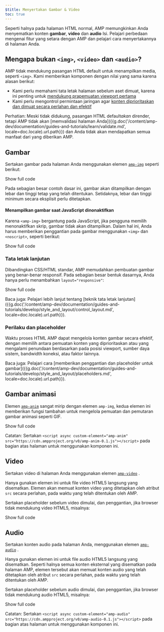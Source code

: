 ```yaml
---
$title: Menyertakan Gambar & Video
toc: true
---
```




 Seperti halnya pada halaman HTML normal, AMP memungkinkan Anda menyematkan konten **gambar**, **video** dan **audio**
Isi. Pelajari perbedaan mengenai fitur yang setara dengan AMP dan pelajari cara menyertakannya di halaman Anda.

##  Mengapa bukan `<img>`, `<video>` dan `<audio>`?

 AMP tidak mendukung pasangan HTML default untuk menampilkan media, seperti `<img>`. Kami memberikan komponen dengan nilai yang sama karena alasan berikut:

*  Kami perlu memahami tata letak halaman sebelum aset dimuat, karena ini penting untuk [mendukung prapemuatan viewport pertama](/id/learn/about-how/#size-all-resources-statically)
*  Kami perlu mengontrol permintaan jaringan agar [konten diprioritaskan dan dimuat secara perlahan dan efektif](/id/learn/about-how/#prioritize-resource-loading)

Perhatian: Meski tidak didukung, pasangan HTML default*akan*  dirender, tetapi AMP tidak akan [memvalidasi halaman Anda]({{g.doc('/content/amp-dev/documentation/guides-and-tutorials/learn/validate.md', locale=doc.locale).url.path}}) dan Anda tidak akan mendapatkan semua manfaat dari yang diberikan AMP.

## Gambar

 Sertakan gambar pada halaman Anda menggunakan elemen [`amp-img`](/id/docs/reference/components/amp-img.html) seperti berikut:

<!--embedded example - fixed size image -->
<div>
<amp-iframe height="174"
            layout="fixed-height"
            sandbox="allow-scripts allow-forms allow-same-origin"
            resizable
            src="https://ampproject-b5f4c.firebaseapp.com/examples/ampimg.fixed.embed.html">
  <div overflow tabindex="0" role="button" aria-label="Show more">Show full code</div>
  <div placeholder></div>
</amp-iframe>
</div>

Pada sebagian besar contoh dasar ini, gambar akan ditampilkan dengan lebar dan tinggi tetap yang telah ditentukan. Setidaknya, lebar dan tinggi minimum secara eksplisit perlu ditetapkan.

#### Menampilkan gambar saat JavaScript dinonaktifkan

 Karena `<amp-img>`  bergantung pada JavaScript, jika pengguna memilih menonaktifkan skrip, gambar tidak akan ditampilkan. Dalam hal ini, Anda harus memberikan penggantian pada gambar menggunakan `<img>`  dan `<noscript>`, seperti berikut:

<!--embedded example - img with noscript -->
<div>
<amp-iframe height="215"
            layout="fixed-height"
            sandbox="allow-scripts allow-forms allow-same-origin"
            resizable
            src="https://ampproject-b5f4c.firebaseapp.com/examples/ampimg.noscript.embed.html">
  <div overflow tabindex="0" role="button" aria-label="Show more">Show full code</div>
  <div placeholder></div>
</amp-iframe>
</div>

### Tata letak lanjutan

 Dibandingkan CSS/HTML standar, AMP memudahkan pembuatan gambar yang benar-benar responsif. Pada sebagian besar bentuk dasarnya, Anda hanya perlu menambahkan `layout="responsive"`:

<!--embedded example - basic responsive image -->
<div>
<amp-iframe height="193"
            layout="fixed-height"
            sandbox="allow-scripts allow-forms allow-same-origin"
            resizable
            src="https://ampproject-b5f4c.firebaseapp.com/examples/ampimg.basic.embed.html">
  <div overflow tabindex="0" role="button" aria-label="Show more">Show full code</div>
  <div placeholder></div>
</amp-iframe>
</div>

Baca juga: Pelajari lebih lanjut tentang [teknik tata letak lanjutan]({{g.doc('/content/amp-dev/documentation/guides-and-tutorials/develop/style_and_layout/control_layout.md', locale=doc.locale).url.path}}).

### Perilaku dan placeholder

Waktu proses HTML AMP dapat mengelola konten gambar secara efektif, dengan memilih antara pemuatan konten yang diprioritaskan atau yang mengalami penundaan berdasarkan pada posisi viewport, sumber daya sistem, bandwidth koneksi, atau faktor lainnya.

Baca juga: Pelajari cara [memberikan penggantian dan placeholder untuk gambar]({{g.doc('/content/amp-dev/documentation/guides-and-tutorials/develop/style_and_layout/placeholders.md', locale=doc.locale).url.path}}).

## Gambar animasi

 Elemen [`amp-anim`](/id/docs/reference/components/amp-anim.html) sangat mirip dengan elemen `amp-img`, kedua elemen ini memberikan fungsi tambahan untuk mengelola pemuatan dan pemutaran gambar animasi seperti GIF.

<!--embedded amp-anim basic example -->
<div>
<amp-iframe height="253"
            layout="fixed-height"
            sandbox="allow-scripts allow-forms allow-same-origin"
            resizable
            src="https://ampproject-b5f4c.firebaseapp.com/examples/ampanim.basic.embed.html">
  <div overflow tabindex="0" role="button" aria-label="Show more">Show full code</div>
  <div placeholder></div>
</amp-iframe>
</div>

Catatan: Sertakan `<script async custom-element="amp-anim" src="https://cdn.ampproject.org/v0/amp-anim-0.1.js"></script>` pada bagian atas halaman untuk menggunakan komponen ini.

## Video

 Sertakan video di halaman Anda menggunakan elemen [`amp-video`](/id/docs/reference/components/amp-video.html) .

 Hanya gunakan elemen ini untuk file video HTML5 langsung yang disematkan. Elemen akan memuat konten video yang ditetapkan oleh atribut `src` secara perlahan, pada waktu yang telah ditentukan oleh AMP.

Sertakan placeholder sebelum video dimulai, dan penggantian, jika browser tidak mendukung video HTML5, misalnya:

<!--embedded video example  -->
<div>
<amp-iframe height="234"
            layout="fixed-height"
            sandbox="allow-scripts allow-forms allow-same-origin"
            resizable
            src="https://ampproject-b5f4c.firebaseapp.com/examples/ampvideo.fallback.embed.html">
  <div overflow tabindex="0" role="button" aria-label="Show more">Show full code</div>
  <div placeholder></div>
</amp-iframe>
</div>

## Audio

 Sertakan konten audio pada halaman Anda, menggunakan elemen [`amp-audio`](/id/docs/reference/components/amp-audio.html) .

 Hanya gunakan elemen ini untuk file audio HTML5 langsung yang disematkan. Seperti halnya semua konten eksternal yang disematkan pada halaman AMP, elemen tersebut akan memuat konten audio yang telah ditetapkan oleh atribut `src` secara perlahan, pada waktu yang telah ditentukan oleh AMP.

Sertakan placeholder sebelum audio dimulai, dan penggantian, jika browser tidak mendukung audio HTML5, misalnya:

<!--embedded audio example  -->
<div>
<amp-iframe height="314"
            layout="fixed-height"
            sandbox="allow-scripts allow-forms allow-same-origin"
            resizable
            src="https://ampproject-b5f4c.firebaseapp.com/examples/ampaudio.basic.embed.html">
  <div overflow tabindex="0" role="button" aria-label="Show more">Show full code</div>
  <div placeholder></div>
</amp-iframe>
</div>

Catatan: Sertakan `<script async custom-element="amp-audio" src="https://cdn.ampproject.org/v0/amp-audio-0.1.js"></script>` pada bagian atas halaman untuk menggunakan komponen ini.
